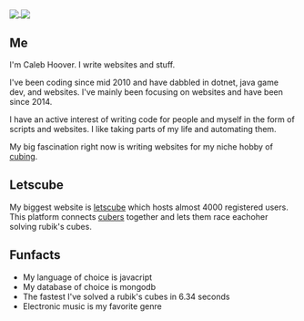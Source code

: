 <a href="https://github.com/anuraghazra/github-readme-stats">
  <img align="center" src="https://github-readme-stats.vercel.app/api?username=coder13&theme=material-palenight&count_private=true&show_icons=true" />
</a>
<a href="https://github.com/anuraghazra/github-readme-stats">
  <img align="center" src="https://github-readme-stats.vercel.app/api/top-langs/?username=coder13&layout=compact&theme=material-palenight&langs_count=6" />
</a>

## Me

I'm Caleb Hoover. I write websites and stuff.

I've been coding since mid 2010 and have dabbled in dotnet, java game dev, and websites. I've mainly been focusing on websites and have been since 2014. 

I have an active interest of writing code for people and myself in the form of scripts and websites. I like taking parts of my life and automating them.

My big fascination right now is writing websites for my niche hobby of [cubing](https://www.worldcubeassociation.org/). 

## Letscube

My biggest website is [letscube](https://github.com/coder13/letscube) which hosts almost 4000 registered users. This platform connects [cubers](https://www.worldcubeassociation.org/) together and lets them race eachoher solving rubik's cubes.

## Funfacts

 - My language of choice is javacript
 - My database of choice is mongodb
 - The fastest I've solved a rubik's cubes in 6.34 seconds
 - Electronic music is my favorite genre
